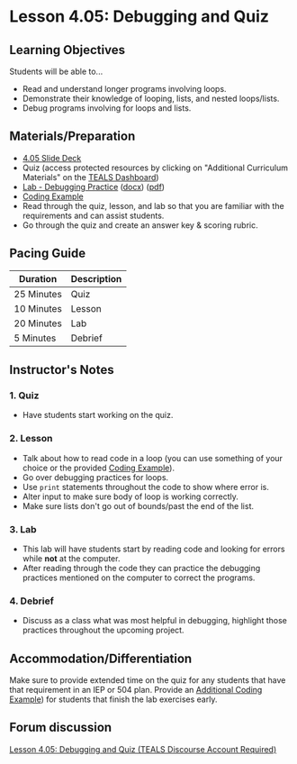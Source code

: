 # Lesson 4.05: Debugging and Quiz

## Learning Objectives

Students will be able to...

* Read and understand longer programs involving loops.
* Demonstrate their knowledge of looping, lists, and nested loops/lists.
* Debug programs involving for loops and lists.

## Materials/Preparation

* [4.05 Slide Deck](https://github.com/TEALSK12/2nd-semester-introduction-to-computer-science/raw/master/units/4_unit/slidedecks/Intro%20Python%204.05%20TEALS.pptx)
* Quiz (access protected resources by clicking on "Additional Curriculum Materials" on the [TEALS Dashboard][])
* [Lab - Debugging Practice][] ([docx][]) ([pdf][])
* [Coding Example][]
* Read through the quiz, lesson, and lab so that you are familiar with the requirements and can assist students.
* Go through the quiz and create an answer key & scoring rubric.

## Pacing Guide

| **Duration** | **Description** |
| ----------   | -----------     |
| 25 Minutes   | Quiz            |
| 10 Minutes   | Lesson          |
| 20 Minutes   | Lab             |
| 5 Minutes    | Debrief         |

## Instructor's Notes

### 1. Quiz

* Have students start working on the quiz.

### 2. Lesson

* Talk about how to read code in a loop (you can use something of your choice or the provided [Coding Example][]).
* Go over debugging practices for loops.
* Use `print` statements throughout the code to show where error is.
* Alter input to make sure body of loop is working correctly.
* Make sure lists don't go out of bounds/past the end of the list.

### 3. Lab

* This lab will have students start by reading code and looking for errors while **not** at the computer.
* After reading through the code they can practice the debugging practices mentioned on the computer to correct the programs.

### 4. Debrief

* Discuss as a class what was most helpful in debugging, highlight those practices throughout the upcoming project.

## Accommodation/Differentiation

Make sure to provide extended time on the quiz for any students that have that requirement in an IEP or 504 plan.
Provide an [Additional Coding Example]) for students that finish the lab exercises early.

## Forum discussion

[Lesson 4.05: Debugging and Quiz (TEALS Discourse Account Required)](https://forums.tealsk12.org/c/unit-4-looping/lesson-4-05-debugging-and-quiz)

[TEALS Dashboard]:http:/www.tealsk12.org/dashboard
[Lab - Debugging Practice]: lab.md
[Coding Example]: https://raw.githubusercontent.com/TEALSK12/2nd-semester-introduction-to-computer-science/master/units/4_unit/05_lesson/code_example.py
[Additional Coding Example]: https://github.com/TEALSK12/2nd-semester-introduction-to-computer-science/raw/master/units/4_unit/05_lesson/longer_coding_sample.py
[pdf]: https://github.com/TEALSK12/2nd-semester-introduction-to-computer-science/raw/master/units/4_unit/05_lesson/lab.pdf
[docx]: https://github.com/TEALSK12/2nd-semester-introduction-to-computer-science/raw/master/units/4_unit/05_lesson/lab.docx
